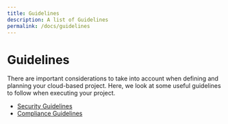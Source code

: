 ```yaml
---
title: Guidelines
description: A list of Guidelines
permalink: /docs/guidelines
---
```


# Guidelines

There are important considerations to take into account when defining and planning your cloud-based project. 
Here, we look at some useful guidelines to follow when executing your project.

 * [Security Guidelines](security)
 * [Compliance Guidelines](compliance)
